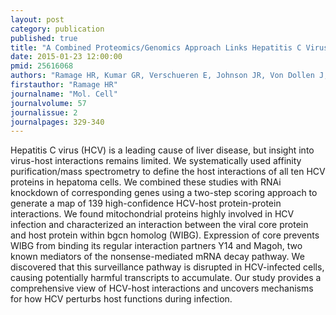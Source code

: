 ```yaml
---
layout: post
category: publication
published: true
title: "A Combined Proteomics/Genomics Approach Links Hepatitis C Virus Infection with Nonsense-Mediated mRNA Decay."
date: 2015-01-23 12:00:00
pmid: 25616068
authors: "Ramage HR, Kumar GR, Verschueren E, Johnson JR, Von Dollen J, Johnson T, Newton B, Shah P, Horner J, Krogan NJ, Ott M"
firstauthor: "Ramage HR"
journalname: "Mol. Cell"
journalvolume: 57
journalissue: 2
journalpages: 329-340
---
```


Hepatitis C virus (HCV) is a leading cause of liver disease, but insight into virus-host interactions remains limited. We systematically used affinity purification/mass spectrometry to define the host interactions of all ten HCV proteins in hepatoma cells. We combined these studies with RNAi knockdown of corresponding genes using a two-step scoring approach to generate a map of 139 high-confidence HCV-host protein-protein interactions. We found mitochondrial proteins highly involved in HCV infection and characterized an interaction between the viral core protein and host protein within bgcn homolog (WIBG). Expression of core prevents WIBG from binding its regular interaction partners Y14 and Magoh, two known mediators of the nonsense-mediated mRNA decay pathway. We discovered that this surveillance pathway is disrupted in HCV-infected cells, causing potentially harmful transcripts to accumulate. Our study provides a comprehensive view of HCV-host interactions and uncovers mechanisms for how HCV perturbs host functions during infection.

